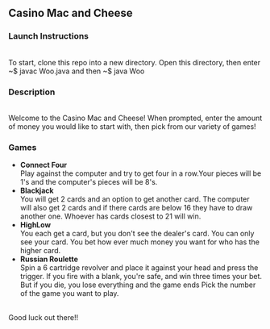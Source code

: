 <h2>Casino Mac and Cheese</h2>

<h3>Launch Instructions</h3><br>
<t>To start, clone this repo into a new directory. Open this directory, then enter ~$ javac Woo.java and then ~$ java Woo<br>

<h3>Description</h3><br>
<t>Welcome to the Casino Mac and Cheese! When prompted, enter the amount of money you would like to start with, then pick from our variety of games!<br>
<h3>Games</h3>
<ul><li><b>Connect Four</b></li>
<t><t>Play against the computer and try to get four in a row.Your pieces will be 1's and the computer's pieces will be 8's.
<li><b>Blackjack</b></li>
<t><t>You will get 2 cards and an option to get another card. The computer will also get 2 cards and if there cards are below 16 they have to draw another one. Whoever has cards closest to 21 will win.
<li><b>HighLow</b></li>
<t><t>You each get a card, but you don't see the dealer's card. You can only see your card. You bet how ever much money you want for who has the higher card.
<li><b>Russian Roulette</b></li>
<t><t>Spin a 6 cartridge revolver and place it against your head and press the trigger.  If you fire with a blank, you're safe, and win three times your bet.  But if you die, you lose everything and the game ends
Pick the number of the game you want to play. 
</ul><br>
Good luck out there!!
